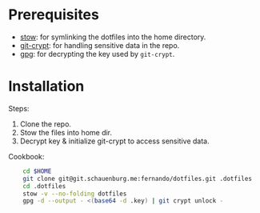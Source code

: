 # Prerequisites

* [stow][]: for symlinking the dotfiles into the home directory.
* [git-crypt][]: for handling sensitive data in the repo.
* [gpg][]: for decrypting the key used by `git-crypt`.

[stow]: https://www.gnu.org/software/stow/manual/stow.html
[git-crypt]: https://github.com/AGWA/git-crypt
[gpg]: https://gnupg.org

# Installation

Steps:
1. Clone the repo.
2. Stow the files into home dir.
3. Decrypt key & initialize git-crypt to access sensitive data.

Cookbook:
```bash
    cd $HOME
    git clone git@git.schauenburg.me:fernando/dotfiles.git .dotfiles
    cd .dotfiles
    stow -v --no-folding dotfiles
    gpg -d --output - <(base64 -d .key) | git crypt unlock -
```

